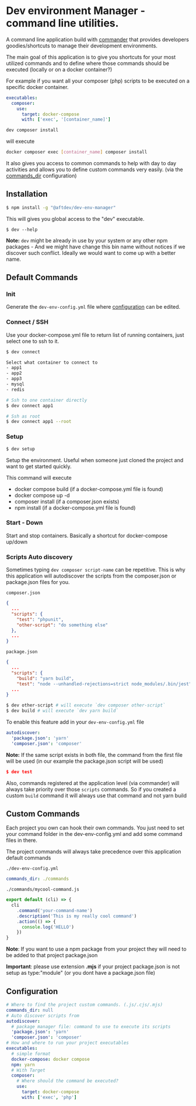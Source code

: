 # Dev environment Manager - command line utilities.

A command line application build with [commander](https://github.com/tj/commander.js) that provides
developers goodies/shortcuts to manage their development environments.

The main goal of this application is to give you shortcuts for your most utilized commands and to
define where those commands should be executed (locally or on a docker container?)

For example if you want all your composer (php) scripts to be executed on a specific docker
container.

```yaml
executables:
  composer:
    use:
      target: docker-compose
      with: ['exec', '[container_name]']
```

```bash
dev composer install
```

will execute

```bash
docker composer exec [container_name] composer install
```

It also gives you access to common commands to help with day to day activities and allows you to
define custom commands very easily. (via the [commands_dir](#configuration) configuration)

## Installation

```bash
$ npm install -g "@aftdev/dev-env-manager"
```

This will gives you global access to the "dev" executable.

```
$ dev --help
```

**Note:** `dev` might be already in use by your system or any other npm packages - And we might have
change this bin name without notices if we discover such conflict. Ideally we would want to come up
with a better name.

## Default Commands

### Init

Generate the `dev-env-config.yml` file where [configuration](#configuration) can be edited.

### Connect / SSH

Use your docker-compose.yml file to return list of running containers, just select one to ssh to it.

```bash
$ dev connect

Select what container to connect to
- app1
- app2
- app3
- mysql
- redis

# Ssh to one container directly
$ dev connect app1

# Ssh as root
$ dev connect app1 --root
```

### Setup

```bash
$ dev setup
```

Setup the environment. Useful when someone just cloned the project and want to get started quickly.

This command will execute

- docker compose build (if a docker-compose.yml file is found)
- docker compose up -d
- composer install (if a composer.json exists)
- npm install (if a docker-compose.yml file is found)

### Start - Down

Start and stop containers. Basically a shortcut for docker-compose up/down

### Scripts Auto discovery

Sometimes typing `dev composer script-name` can be repetitive. This is why this application will
autodiscover the scripts from the composer.json or package.json files for you.

`composer.json`

```json
{
  ...
  "scripts": {
    "test": "phpunit",
    "other-script": "do something else"
  },
  ...
}
```

`package.json`

```json
{
  ...
  "scripts": {
    "build": "yarn build",
    "test": "node --unhandled-rejections=strict node_modules/.bin/jest",
  ...
}
```

```bash
$ dev other-script # will execute `dev composer other-script`
$ dev build # will execute `dev yarn build`
```

To enable this feature add in your `dev-env-config.yml` file

```yaml
autodiscover:
  'package.json': 'yarn'
  'composer.json': 'composer'
```

**Note:** If the same script exists in both file, the command from the first file will be used (in
our example the package.json script will be used)

```json
$ dev test
```

Also, commands registered at the application level (via commander) will always take priority over
those `scripts` commands. So if you created a custom `build` command it will always use that command
and not yarn build

## Custom Commands

Each project you own can hook their own commands. You just need to set your command folder in the
dev-env-config.yml and add some command files in there.

The project commands will always take precedence over this application default commands

`./dev-env-config.yml`

```yaml
commands_dir: ./commands
```

`./commands/mycool-command.js`

```js
export default (cli) => {
  cli
    .command('your-command-name')
    .description('This is my really cool command')
    .action(() => {
      console.log('HELLO')
    })
}
```

**Note**: If you want to use a npm package from your project they will need to be added to that
project package.json

**Important**: please use extension **.mjs** if your project package.json is not setup as
type:"module" (or you dont have a package.json file)

## Configuration

```yaml
# Where to find the project custom commands. (.js/.cjs/.mjs)
commands_dir: null
# Auto discover scripts from
autodiscover:
  # package manager file: command to use to execute its scripts
  'package.json': 'yarn'
  'composer.json': 'composer'
# How and where to run your project executables
executables:
  # simple format
  docker-compose: docker compose
  npm: yarn
  # With Target
  composer:
    # Where should the command be executed?
    use:
      target: docker-compose
      with: ['exec', 'php']
```
